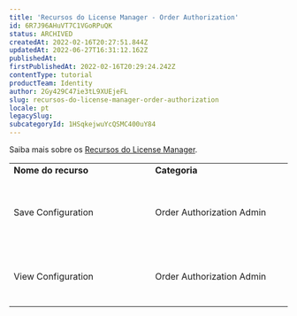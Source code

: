 ```yaml
---
title: 'Recursos do License Manager - Order Authorization'
id: 6R7J96AHuVT7C1VGoRPuQK
status: ARCHIVED
createdAt: 2022-02-16T20:27:51.844Z
updatedAt: 2022-06-27T16:31:12.162Z
publishedAt: 
firstPublishedAt: 2022-02-16T20:29:24.242Z
contentType: tutorial
productTeam: Identity
author: 2Gy429C47ie3tL9XUEjeFL
slug: recursos-do-license-manager-order-authorization
locale: pt
legacySlug: 
subcategoryId: 1HSqkejwuYcQSMC400uY84
---
```


Saiba mais sobre os [Recursos do License Manager](https://help.vtex.com/pt/tutorial/license-manager-resources--3q6ztrC8YynQf6rdc6euk3#).

<table class="w-100 center mv7 bb b--gray" style="border-spacing: 0px; border-collapse: collapse;">
  <tr class="bb b--muted-3">
   <td class="t-body pa5" style="min-width: 15rem;"><strong>Nome do recurso</strong>
   </td>
   <td class="t-body pa5" style="min-width: 15rem;"><strong>Categoria</strong>
   </td>
   <td class="t-body pa5" style="min-width: 15rem;"><strong>Descrição</strong>
   </td>
  </tr>
  <tr class="bb b--muted-3">
   <td class="t-body pa5" style="min-width: 15rem;">Save Configuration
   </td>
   <td class="t-body pa5" style="min-width: 15rem;">Order Authorization Admin
   </td>
   <td class="t-body pa5" style="min-width: 15rem;">Visualizar e alterar as configurações de aceite de pedidos com diferença de valor, na seção de autorização de pedidos, dentro do gerenciamento de pedidos.
   </td>
  </tr>
  <tr class="bb b--muted-3">
   <td class="t-body pa5" style="min-width: 15rem;">View Configuration
   </td>
   <td class="t-body pa5" style="min-width: 15rem;">Order Authorization Admin
   </td>
   <td class="t-body pa5" style="min-width: 15rem;">Visualizar as configurações de aceite de pedidos com diferença de valor, na seção de autorização de pedidos, dentro do gerenciamento de pedidos.
   </td>
  </tr>
</table>

